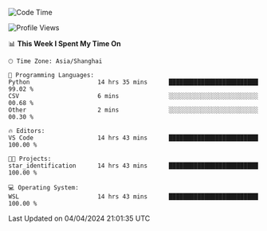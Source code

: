 <!--START_SECTION:waka-->
![Code Time](http://img.shields.io/badge/Code%20Time-1%2C596%20hrs%2018%20mins-blue)

![Profile Views](http://img.shields.io/badge/Profile%20Views-0-blue)

📊 **This Week I Spent My Time On** 

```text
🕑︎ Time Zone: Asia/Shanghai

💬 Programming Languages: 
Python                   14 hrs 35 mins      █████████████████████████   99.02 % 
CSV                      6 mins              ░░░░░░░░░░░░░░░░░░░░░░░░░   00.68 % 
Other                    2 mins              ░░░░░░░░░░░░░░░░░░░░░░░░░   00.30 % 

🔥 Editors: 
VS Code                  14 hrs 43 mins      █████████████████████████   100.00 % 

🐱‍💻 Projects: 
star_identification      14 hrs 43 mins      █████████████████████████   100.00 % 

💻 Operating System: 
WSL                      14 hrs 43 mins      █████████████████████████   100.00 % 
```


 Last Updated on 04/04/2024 21:01:35 UTC
<!--END_SECTION:waka-->